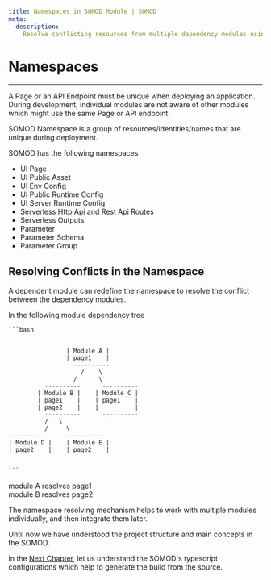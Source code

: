 ```YAML
title: Namespaces in SOMOD Module | SOMOD
meta:
  description:
    Resolve conflicting resources from multiple dependency modules using namespaces.
```

# Namespaces

---

A Page or an API Endpoint must be unique when deploying an application. During development, individual modules are not aware of other modules which might use the same Page or API endpoint.

SOMOD Namespace is a group of resources/identities/names that are unique during deployment.

SOMOD has the following namespaces

- UI Page
- UI Public Asset
- UI Env Config
- UI Public Runtime Config
- UI Server Runtime Config
- Serverless Http Api and Rest Api Routes
- Serverless Outputs
- Parameter
- Parameter Schema
- Parameter Group

## Resolving Conflicts in the Namespace

A dependent module can redefine the namespace to resolve the conflict between the dependency modules.

In the following module dependency tree

    ```bash

                      ----------
                    | Module A |
                    | page1    |
                      ----------
                        /    \
                      /      \
              ----------      ----------
            | Module B |    | Module C |
            | page1    |    | page1    |
            | page2    |    |          |
              ----------      ----------
              /   \
              /     \
    ----------      ----------
    | Module D |    | Module E |
    | page2    |    | page2    |
    ----------      ----------

    ```

module A resolves page1  
module B resolves page2

The namespace resolving mechanism helps to work with multiple modules individually, and then integrate them later.

Until now we have understood the project structure and main concepts in the SOMOD.

In the [Next Chapter](/reference/main-concepts/tsconfig.somod.json), let us understand the SOMOD's typescript configurations which help to generate the build from the source.
